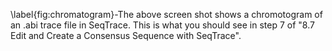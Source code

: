 \label{fig:chromatogram}-The above screen shot shows a chromotogram of an .abi trace file in SeqTrace. This is what you should see in step 7 of "8.7 Edit and Create a Consensus Sequence with SeqTrace".